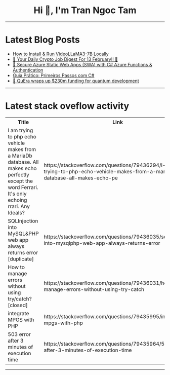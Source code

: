 <h1 align="center">Hi 👋, I'm Tran Ngoc Tam</h1>

---

# Latest Blog Posts 
<!-- BLOG-POST-LIST:START -->
- [How to Install &amp; Run VideoLLaMA3-7B Locally](https://dev.to/nodeshiftcloud/how-to-install-run-videollama3-7b-locally-24p1)
- [🚀 Your Daily Crypto Job Digest For 13 February!! 🚀](https://dev.to/web3hires/your-daily-crypto-job-digest-for-13-february-42nl)
- [🔐 Secure Azure Static Web Apps &lpar;SWA&rpar; with C# Azure Functions &amp; Authentication](https://dev.to/champcbg/secure-azure-static-web-apps-swa-with-c-azure-functions-authentication-2pm)
- [Guia Prático: Primeiros Passos com C#](https://dev.to/unhacked/guia-pratico-primeiros-passos-com-c-4a3e)
- [📰 QuEra wraps up $230m funding for quantum development](https://dev.to/d_thiranjaya_6d3ec4552111/quera-wraps-up-230m-funding-for-quantum-development-11np)
<!-- BLOG-POST-LIST:END -->

---

# Latest stack oveflow activity
<table>
  <tr><th>Title</th><th>Link</th></tr>
  <!-- STACKOVERFLOW:START --><tr><td>I am trying to php echo vehicle makes from a MariaDb database. All makes echo perfectly except the word Ferrari. It&#39;s only echoing rrari. Any Ideals?</td><td>https://stackoverflow.com/questions/79436294/i-am-trying-to-php-echo-vehicle-makes-from-a-mariadb-database-all-makes-echo-pe</td></tr><tr><td>SQLInjection into MySQL&amp;PHP web app always returns error [duplicate]</td><td>https://stackoverflow.com/questions/79436035/sqlinjection-into-mysqlphp-web-app-always-returns-error</td></tr><tr><td>How to manage errors without using try/catch? [closed]</td><td>https://stackoverflow.com/questions/79436031/how-to-manage-errors-without-using-try-catch</td></tr><tr><td>integrate MPGS with PHP</td><td>https://stackoverflow.com/questions/79435995/integrate-mpgs-with-php</td></tr><tr><td>503 error after 3 minutes of execution time</td><td>https://stackoverflow.com/questions/79435964/503-error-after-3-minutes-of-execution-time</td></tr><!-- STACKOVERFLOW:END -->
</table>

---


